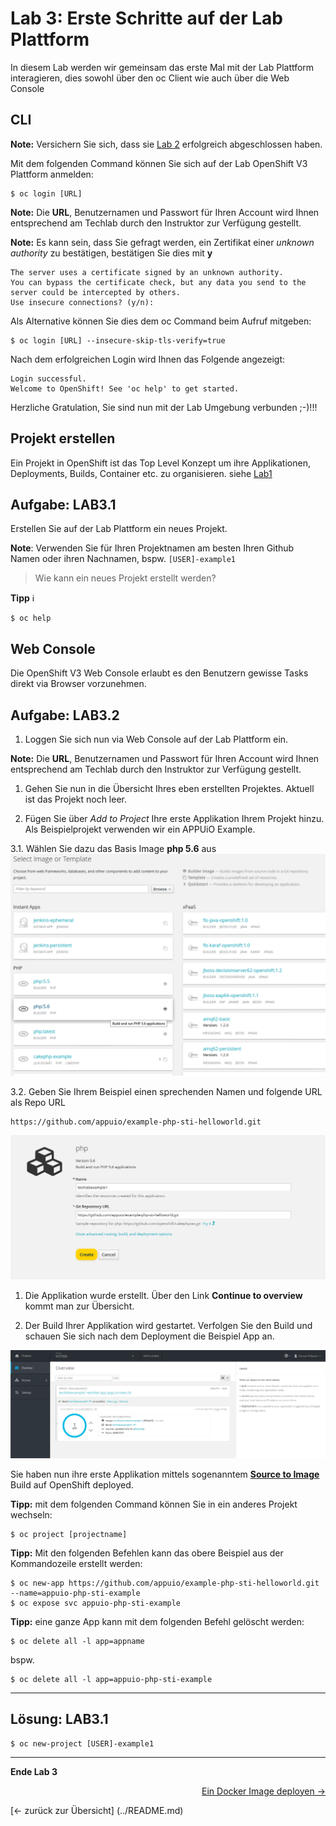 # Lab 3: Erste Schritte auf der Lab Plattform

In diesem Lab werden wir gemeinsam das erste Mal mit der Lab Plattform interagieren, dies sowohl über den oc Client wie auch über die Web Console

## CLI

**Note:** Versichern Sie sich, dass sie [Lab 2](02_cli.md) erfolgreich abgeschlossen haben.

Mit dem folgenden Command können Sie sich auf der Lab OpenShift V3 Plattform anmelden:

```
$ oc login [URL]
```

**Note:** Die **URL**, Benutzernamen und Passwort für Ihren Account wird Ihnen entsprechend am Techlab durch den Instruktor zur Verfügung gestellt.

**Note:** Es kann sein, dass Sie gefragt werden, ein Zertifikat einer *unknown authority* zu bestätigen, bestätigen Sie dies mit **y**
```
The server uses a certificate signed by an unknown authority.
You can bypass the certificate check, but any data you send to the server could be intercepted by others.
Use insecure connections? (y/n):
```

Als Alternative können Sie dies dem oc Command beim Aufruf mitgeben:
```
$ oc login [URL] --insecure-skip-tls-verify=true
```

Nach dem erfolgreichen Login wird Ihnen das Folgende angezeigt:
```
Login successful.
Welcome to OpenShift! See 'oc help' to get started.
```

Herzliche Gratulation, Sie sind nun mit der Lab Umgebung verbunden ;-)!!!

## Projekt erstellen

Ein Projekt in OpenShift ist das Top Level Konzept um ihre Applikationen, Deployments, Builds, Container etc. zu organisieren. siehe [Lab1](01_quicktour.md)


## Aufgabe: LAB3.1
Erstellen Sie auf der Lab Plattform ein neues Projekt.

**Note**: Verwenden Sie für Ihren Projektnamen am besten Ihren Github Namen oder ihren Nachnamen, bspw. `[USER]-example1`

> Wie kann ein neues Projekt erstellt werden?

**Tipp** :information_source:
```
$ oc help
```

## Web Console

Die OpenShift V3 Web Console erlaubt es den Benutzern gewisse Tasks direkt via Browser vorzunehmen.

## Aufgabe: LAB3.2
1. Loggen Sie sich nun via Web Console auf der Lab Plattform ein.

  **Note:** Die **URL**, Benutzernamen und Passwort für Ihren Account wird Ihnen entsprechend am Techlab durch den Instruktor zur Verfügung gestellt.

1. Gehen Sie nun in die Übersicht Ihres eben erstellten Projektes. Aktuell ist das Projekt noch leer.

1. Fügen Sie über *Add to Project* Ihre erste Applikation Ihrem Projekt hinzu. Als Beispielprojekt verwenden wir ein APPUiO Example.

  3.1. Wählen Sie dazu das Basis Image **php 5.6** aus
![php5.6](../images/lab_3_php5.6.png)

  3.2. Geben Sie Ihrem Beispiel einen sprechenden Namen und folgende URL als Repo URL
  ```
  https://github.com/appuio/example-php-sti-helloworld.git
  ```
![php5.6](../images/lab_3_example1.png)

1. Die Applikation wurde erstellt. Über den Link **Continue to overview** kommt man zur Übersicht.

1. Der Build Ihrer Applikation wird gestartet. Verfolgen Sie den Build und schauen Sie sich nach dem Deployment die Beispiel App an.

![php5.6](../images/lab_3_example1-deployed.png)


Sie haben nun ihre erste Applikation mittels sogenanntem **[Source to Image](https://docs.openshift.com/enterprise/3.2/architecture/core_concepts/builds_and_image_streams.html#source-build)** Build auf OpenShift deployed.

**Tipp:** mit dem folgenden Command können Sie in ein anderes Projekt wechseln:
```
$ oc project [projectname]
```

**Tipp:** Mit den folgenden Befehlen kann das obere Beispiel aus der Kommandozeile erstellt werden:
```
$ oc new-app https://github.com/appuio/example-php-sti-helloworld.git --name=appuio-php-sti-example
$ oc expose svc appuio-php-sti-example
```

**Tipp:** eine ganze App kann mit dem folgenden Befehl gelöscht werden:
```
$ oc delete all -l app=appname
```
bspw.
```
$ oc delete all -l app=appuio-php-sti-example
```

---

## Lösung: LAB3.1

```
$ oc new-project [USER]-example1
```
---

**Ende Lab 3**

<p width="100px" align="right"><a href="04_deploy_dockerimage.md">Ein Docker Image deployen →</a></p>
[← zurück zur Übersicht] (../README.md)

